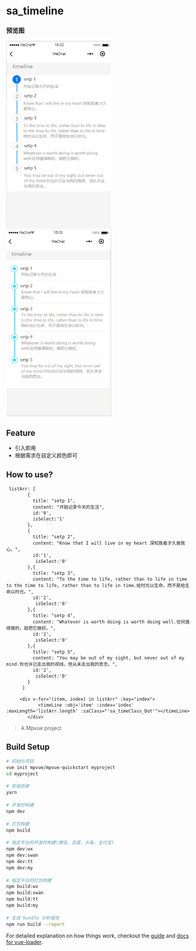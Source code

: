 # sa_timeline

### 预览图
![sa_timeClass_Number](https://github.com/sallenhandong/mpvue_timeline/blob/master/1550732585(1).jpg)
![sa_timeClass_Dot](https://github.com/sallenhandong/mpvue_timeline/blob/master/1550732605(1).jpg)


## Feature
* 引入即用
* 根据需求在自定义颜色即可
## How to use?
```
 listArr: [
        {
          title: "setp 1",
          content: "开始记录今天的生活",
          id:'0',
          isSelect:'1'
        },
        {
          title: "setp 2",
          content: "Know that I will live in my heart 深知我者才久居我心。",
          id:'1',
           isSelect:'0'
        },{
          title: "setp 3",
          content: "To the time to life, rather than to life in time to the time to life, rather than to life in time.给时光以生命，而不是给生命以时光。",
          id:'2',
           isSelect:'0'
        },{
          title: "setp 4",
          content: "Whatever is worth doing is worth doing well.任何值得做的，就把它做好。",
          id:'2',
           isSelect:'0'
        },{
          title: "setp 5",
          content: "You may be out of my sight, but never out of my mind.你也许已走出我的视线，但从未走出我的思念。",
          id:'2',
           isSelect:'0'
        }
      ]
```
```
     <div v-for="(item, index) in listArr" :key="index">
            <timeLine :obj='item' :index='index' :maxLength='listArr.length' :saClass="'sa_timeClass_Dot'"></timeLine>
        </div>
```

> A Mpvue project

## Build Setup

``` bash
# 初始化项目
vue init mpvue/mpvue-quickstart myproject
cd myproject

# 安装依赖
yarn

# 开发时构建
npm dev

# 打包构建
npm build

# 指定平台的开发时构建(微信、百度、头条、支付宝)
npm dev:wx
npm dev:swan
npm dev:tt
npm dev:my

# 指定平台的打包构建
npm build:wx
npm build:swan
npm build:tt
npm build:my

# 生成 bundle 分析报告
npm run build --report
```

For detailed explanation on how things work, checkout the [guide](http://vuejs-templates.github.io/webpack/) and [docs for vue-loader](http://vuejs.github.io/vue-loader).
